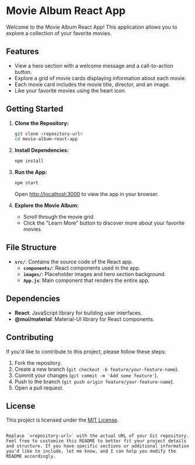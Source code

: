 # Movie Album React App

Welcome to the Movie Album React App! This application allows you to explore a collection of your favorite movies.

## Features

- View a hero section with a welcome message and a call-to-action button.
- Explore a grid of movie cards displaying information about each movie.
- Each movie card includes the movie title, director, and an image.
- Like your favorite movies using the heart icon.

## Getting Started

1. **Clone the Repository:**
   ```bash
   git clone <repository-url>
   cd movie-album-react-app


2. **Install Dependencies:**
   ```bash
   npm install
   ```

3. **Run the App:**
   ```bash
   npm start
   ```

   Open [http://localhost:3000](http://localhost:3000) to view the app in your browser.

4. **Explore the Movie Album:**
   - Scroll through the movie grid.
   - Click the "Learn More" button to discover more about your favorite movies.

## File Structure

- **`src/`**: Contains the source code of the React app.
  - **`components/`**: React components used in the app.
  - **`images/`**: Placeholder images and hero section background.
  - **`App.js`**: Main component that renders the entire app.

## Dependencies

- **React**: JavaScript library for building user interfaces.
- **@mui/material**: Material-UI library for React components.

## Contributing

If you'd like to contribute to this project, please follow these steps:

1. Fork the repository.
2. Create a new branch (`git checkout -b feature/your-feature-name`).
3. Commit your changes (`git commit -m 'Add some feature'`).
4. Push to the branch (`git push origin feature/your-feature-name`).
5. Open a pull request.

## License

This project is licensed under the [MIT License](LICENSE).
```

Replace `<repository-url>` with the actual URL of your Git repository. Feel free to customize this README to better fit your project details and structure. If you have specific sections or additional information you'd like to include, let me know, and I can help you modify the README accordingly.

